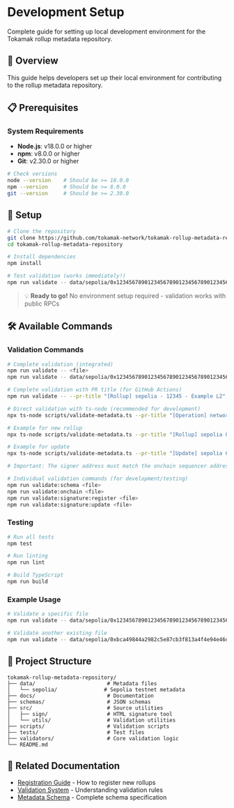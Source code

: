 # Development Setup

Complete guide for setting up local development environment for the Tokamak rollup metadata repository.

## 🎯 Overview

This guide helps developers set up their local environment for contributing to the rollup metadata repository.

## 📋 Prerequisites

### System Requirements

- **Node.js**: v18.0.0 or higher
- **npm**: v8.0.0 or higher
- **Git**: v2.30.0 or higher

```bash
# Check versions
node --version    # Should be >= 18.0.0
npm --version     # Should be >= 8.0.0
git --version     # Should be >= 2.30.0
```

## 🚀 Setup

```bash
# Clone the repository
git clone https://github.com/tokamak-network/tokamak-rollup-metadata-repository.git
cd tokamak-rollup-metadata-repository

# Install dependencies
npm install

# Test validation (works immediately!)
npm run validate -- data/sepolia/0x1234567890123456789012345678901234567890.json
```

> 💡 **Ready to go!** No environment setup required - validation works with public RPCs

## 🛠️ Available Commands

### Validation Commands

```bash
# Complete validation (integrated)
npm run validate -- <file>
npm run validate -- data/sepolia/0x1234567890123456789012345678901234567890.json

# Complete validation with PR title (for GitHub Actions)
npm run validate -- --pr-title "[Rollup] sepolia - 12345 - Example L2" <file>

# Direct validation with ts-node (recommended for development)
npx ts-node scripts/validate-metadata.ts --pr-title "[Operation] network systemConfig_address - RollupName" data/network/systemConfig_address.json

# Example for new rollup
npx ts-node scripts/validate-metadata.ts --pr-title "[Rollup] sepolia 0xbca49844a2982c5e87cb3f813a4f4e94e46d44f9 - Poseidon" data/sepolia/0xbca49844a2982c5e87cb3f813a4f4e94e46d44f9.json

# Example for update
npx ts-node scripts/validate-metadata.ts --pr-title "[Update] sepolia 0xbca49844a2982c5e87cb3f813a4f4e94e46d44f9 - Poseidon" data/sepolia/0xbca49844a2982c5e87cb3f813a4f4e94e46d44f9.json

# Important: The signer address must match the onchain sequencer address from the SystemConfig contract

# Individual validation commands (for development/testing)
npm run validate:schema <file>
npm run validate:onchain <file>
npm run validate:signature:register <file>
npm run validate:signature:update <file>
```

### Testing

```bash
# Run all tests
npm test

# Run linting
npm run lint

# Build TypeScript
npm run build
```

### Example Usage

```bash
# Validate a specific file
npm run validate -- data/sepolia/0x1234567890123456789012345678901234567890.json

# Validate another existing file
npm run validate -- data/sepolia/0xbca49844a2982c5e87cb3f813a4f4e94e46d44f9.json
```

## 📁 Project Structure

```
tokamak-rollup-metadata-repository/
├── data/                       # Metadata files
│   └── sepolia/               # Sepolia testnet metadata
├── docs/                       # Documentation
├── schemas/                    # JSON schemas
├── src/                        # Source utilities
│   ├── sign/                   # HTML signature tool
│   └── utils/                  # Validation utilities
├── scripts/                    # Validation scripts
├── tests/                      # Test files
├── validators/                 # Core validation logic
└── README.md
```

## 🔗 Related Documentation

- [Registration Guide](registration-guide.md) - How to register new rollups
- [Validation System](validation-system.md) - Understanding validation rules
- [Metadata Schema](metadata-schema.md) - Complete schema specification
